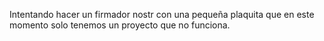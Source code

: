 Intentando hacer un firmador nostr con una pequeña plaquita que en este momento solo tenemos un proyecto que no funciona.
